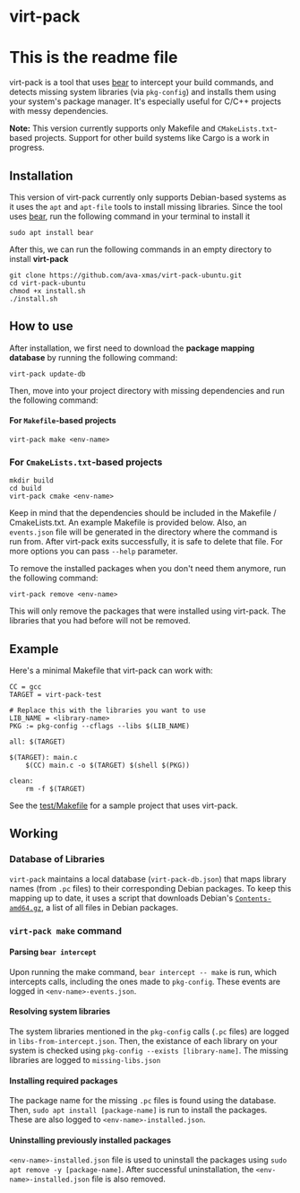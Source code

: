 # virt-pack
# This is the readme file
virt-pack is a tool that uses [bear](https://github.com/rizsotto/Bear) to intercept your build commands, and detects missing system libraries (via `pkg-config`) and installs them using your system's package manager. It's especially useful for C/C++ projects with messy dependencies.

**Note:** This version currently supports only Makefile and `CMakeLists.txt`-based projects.
Support for other build systems like Cargo is a work in progress.

## Installation

This version of virt-pack currently only supports Debian-based systems as it uses the `apt` and `apt-file` tools to install missing libraries.
Since the tool uses [bear](https://github.com/rizsotto/Bear), run the following command in your terminal to install it
```
sudo apt install bear
```
After this, we can run the following commands in an empty directory to install **virt-pack**
```
git clone https://github.com/ava-xmas/virt-pack-ubuntu.git
cd virt-pack-ubuntu
chmod +x install.sh
./install.sh
```

## How to use

After installation, we first need to download the **package mapping database** by running the following command:
```
virt-pack update-db
```

Then, move into your project directory with missing dependencies and run the following command:
#### For `Makefile`-based projects
```
virt-pack make <env-name>
```
### For `CmakeLists.txt`-based projects
```
mkdir build
cd build
virt-pack cmake <env-name>
```

Keep in mind that the dependencies should be included in the Makefile / CmakeLists.txt. An example Makefile is provided below. Also, an `events.json` file will be generated in the directory where the command is run from. After virt-pack exits successfully, it is safe to delete that file.
For more options you can pass `--help` parameter. 

To remove the installed packages when you don't need them anymore, run the following command:
```
virt-pack remove <env-name>
```
This will only remove the packages that were installed using virt-pack. The libraries that you had before will not be removed.

## Example

Here's a minimal Makefile that virt-pack can work with:
```
CC = gcc
TARGET = virt-pack-test

# Replace this with the libraries you want to use
LIB_NAME = <library-name>
PKG := pkg-config --cflags --libs $(LIB_NAME)

all: $(TARGET)

$(TARGET): main.c
	$(CC) main.c -o $(TARGET) $(shell $(PKG))

clean:
	rm -f $(TARGET)
```
See the [test/Makefile](test/Makefile) for a sample project that uses virt-pack.

## Working

### Database of Libraries
`virt-pack` maintains a local database (`virt-pack-db.json`) that maps library names (from `.pc` files) to their corresponding Debian packages.
To keep this mapping up to date, it uses a script that downloads Debian's [`Contents-amd64.gz`](http://ftp.debian.org/debian/dists/bookworm/main/Contents-amd64.gz), a list of all files in Debian packages.

### `virt-pack make` command
#### Parsing `bear intercept`
Upon running the make command, `bear intercept -- make` is run, which intercepts calls, including the ones made to `pkg-config`. These events are logged in `<env-name>-events.json`.

#### Resolving system libraries
The system libraries mentioned in the `pkg-config` calls (`.pc` files) are logged in `libs-from-intercept.json`. Then, the existance of each library on your system is checked using `pkg-config --exists [library-name]`. The missing libraries are logged to `missing-libs.json`

#### Installing required packages
The package name for the missing `.pc` files is found using the database. Then, `sudo apt install [package-name]` is run to install the packages. These are also logged to `<env-name>-installed.json`.

#### Uninstalling previously installed packages
`<env-name>-installed.json` file is used to uninstall the packages using `sudo apt remove -y [package-name]`.
After successful uninstallation, the `<env-name>-installed.json` file is also removed.
